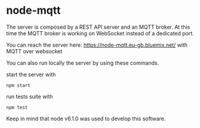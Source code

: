 # node-mqtt

The server is composed by a REST API server and an MQTT broker. At this time the MQTT broker is working on WebSocket instead of a dedicated port.

You can reach the server here: https://node-mqtt.eu-gb.bluemix.net/ with MQTT over websocket


You can also run locally the server by using these commands.

start the server with 
```
npm start
```

run tests suite with
```
npm test
```

Keep in mind that node v6.1.0 was used to develop this software.